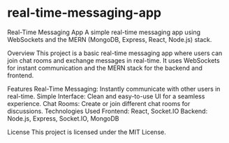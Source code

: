 # real-time-messaging-app

Real-Time Messaging App
A simple real-time messaging app using WebSockets and the MERN (MongoDB, Express, React, Node.js) stack.

Overview
This project is a basic real-time messaging app where users can join chat rooms and exchange messages in real-time. It uses WebSockets for instant communication and the MERN stack for the backend and frontend.

Features
Real-Time Messaging: Instantly communicate with other users in real-time.
Simple Interface: Clean and easy-to-use UI for a seamless experience.
Chat Rooms: Create or join different chat rooms for discussions.
Technologies Used
Frontend: React, Socket.IO
Backend: Node.js, Express, Socket.IO, MongoDB

License
This project is licensed under the MIT License.

